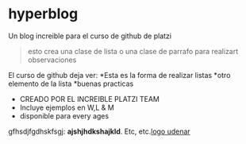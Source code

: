 # hyperblog
Un blog increible para el curso de github de platzi
>esto crea una clase de lista
>o una clase de parrafo para realizart observaciones

El curso de github deja ver:
*Esta es la forma de realizar listas
*otro elemento de la lista
*buenas practicas
* CREADO POR EL INCREIBLE PLATZI TEAM
* Incluye ejemplos en W,L & M
* disponible para every ages

gfhsdjfgdhskfsgj: **ajshjhdkshajkld**. Etc, etc.[logo udenar](https://www.udenar.edu.co/recursos/wp-content/uploads/2016/10/logo-ppal-movil.fw_-1.png "logo udenar")

